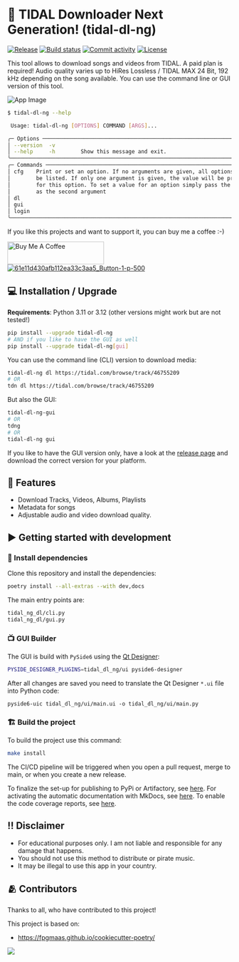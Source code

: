 # 🔰 TIDAL Downloader Next Generation! (tidal-dl-ng)

[![Release](https://img.shields.io/github/v/release/exislow/tidal-dl-ng)](https://img.shields.io/github/v/release/exislow/tidal-dl-ng)
[![Build status](https://img.shields.io/github/actions/workflow/status/exislow/tidal-dl-ng/main.yml?branch=main)](https://github.com/exislow/tidal-dl-ng/actions/workflows/main.yml?query=branch%3Amain)
[![Commit activity](https://img.shields.io/github/commit-activity/m/exislow/tidal-dl-ng)](https://img.shields.io/github/commit-activity/m/exislow/tidal-dl-ng)
[![License](https://img.shields.io/github/license/exislow/tidal-dl-ng)](https://img.shields.io/github/license/exislow/tidal-dl-ng)

This tool allows to download songs and videos from TIDAL. A paid plan is required! Audio quality varies up to HiRes Lossless / TIDAL MAX 24 Bit, 192 kHz depending on the song available. You can use the command line or GUI version of this tool.

![App Image](assets/app.png)

```bash
$ tidal-dl-ng --help

 Usage: tidal-dl-ng [OPTIONS] COMMAND [ARGS]...

╭─ Options ────────────────────────────────────────────────────────────────────╮
│ --version  -v                                                                │
│ --help     -h        Show this message and exit.                             │
╰──────────────────────────────────────────────────────────────────────────────╯
╭─ Commands ───────────────────────────────────────────────────────────────────╮
│ cfg    Print or set an option. If no arguments are given, all options will   │
│        be listed. If only one argument is given, the value will be printed   │
│        for this option. To set a value for an option simply pass the value   │
│        as the second argument                                                │
│ dl                                                                           │
│ gui                                                                          │
│ login                                                                        │
╰──────────────────────────────────────────────────────────────────────────────╯
```

If you like this projects and want to support it, you can buy me a coffee :-)

<a href="https://www.buymeacoffee.com/exislow" target="_blank"><img src="https://cdn.buymeacoffee.com/buttons/arial-orange.png" alt="Buy Me A Coffee" style="height: 51px !important;width: 217px !important;" ></a>
<a href="https://ko-fi.com/exislow" target="_blank" rel="noopener noreferrer"><img src="https://help.ko-fi.com/hc/article_attachments/11833788361117" alt="61e11d430afb112ea33c3aa5_Button-1-p-500"></a>

## 💻 Installation / Upgrade

**Requirements**: Python 3.11 or 3.12 (other versions might work but are not tested!)

```bash
pip install --upgrade tidal-dl-ng
# AND if you like to have the GUI as well
pip install --upgrade tidal-dl-ng[gui]
```

You can use the command line (CLI) version to download media:

```bash
tidal-dl-ng dl https://tidal.com/browse/track/46755209
# OR
tdn dl https://tidal.com/browse/track/46755209
```

But also the GUI:

```bash
tidal-dl-ng-gui
# OR
tdng
# OR
tidal-dl-ng gui
```

If you like to have the GUI version only, have a look at the
[release page](https://github.com/exislow/tidal-dl-ng/releases) and download the correct version for your platform.

## 🧁 Features

- Download Tracks, Videos, Albums, Playlists
- Metadata for songs
- Adjustable audio and video download quality.

## ▶️ Getting started with development

### 🚰 Install dependencies

Clone this repository and install the dependencies:

```bash
poetry install --all-extras --with dev,docs
```

The main entry points are:

```bash
tidal_ng_dl/cli.py
tidal_ng_dl/gui.py
```

### 📺 GUI Builder

The GUI is build with `PySide6` using the [Qt Designer](https://doc.qt.io/qt-6/qtdesigner-manual.html):

```bash
PYSIDE_DESIGNER_PLUGINS=tidal_dl_ng/ui pyside6-designer
```

After all changes are saved you need to translate the Qt Designer `*.ui` file into Python code:

```
pyside6-uic tidal_dl_ng/ui/main.ui -o tidal_dl_ng/ui/main.py
```

### 🏗 Build the project

To build the project use this command:

```bash
make install
```

The CI/CD pipeline will be triggered when you open a pull request, merge to main, or when you create a new release.

To finalize the set-up for publishing to PyPi or Artifactory, see [here](https://fpgmaas.github.io/cookiecutter-poetry/features/publishing/#set-up-for-pypi).
For activating the automatic documentation with MkDocs, see [here](https://fpgmaas.github.io/cookiecutter-poetry/features/mkdocs/#enabling-the-documentation-on-github).
To enable the code coverage reports, see [here](https://fpgmaas.github.io/cookiecutter-poetry/features/codecov/).

## ‼️ Disclaimer

- For educational purposes only. I am not liable and responsible for any damage that happens.
- You should not use this method to distribute or pirate music.
- It may be illegal to use this app in your country.

## 🫂 Contributors

Thanks to all, who have contributed to this project!

This project is based on:

- https://fpgmaas.github.io/cookiecutter-poetry/

<a href="https://github.com/exislow/tidal-dl-ng/graphs/contributors"><img src="https://contributors-img.web.app/image?repo=exislow/tidal-dl-ng" /></a>
